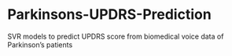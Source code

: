 # Parkinsons-UPDRS-Prediction
SVR models to predict UPDRS score from biomedical voice data of Parkinson’s patients
